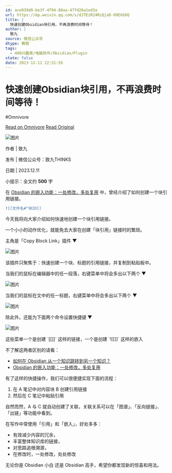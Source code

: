 ```yaml
---
id: ace039d0-be3f-4f94-80aa-47fd26a1ed3a
url: https://mp.weixin.qq.com/s/dJTEzR24RzQjaD-0OEk68Q
title: |
  快速创建Obsidian块引用，不再浪费时间等待！
author: |
  致九
source: 微信公众号
dtype: 教程
tags:
  - 400兴趣类/电脑软件/Obsidian/Plugin
state: false
date: 2023-12-11 22:51:59
---
```



# 快速创建Obsidian块引用，不再浪费时间等待！
#Omnivore

[Read on Omnivore](https://omnivore.app/me/https-mp-weixin-qq-com-s-d-jt-ez-r-24-rz-qja-d-0-o-ek-68-q-18c595ceea6)
[Read Original](https://mp.weixin.qq.com/s/dJTEzR24RzQjaD-0OEk68Q)

![图片](https://proxy-prod.omnivore-image-cache.app/0x0,svS3shP3BCj0nkKVyG41RfLVv-QBsGQwC7EbgHp2jwKA/https://mmbiz.qpic.cn/sz_mmbiz_png/7EZ0IQOFRX0ZuLIR05p6JFE41ekAnjday8K3uIy9uqVreohccy0hInEwVEyLh768GyI8Bdsnics3rNCWXiaOy5YA/640?wx_fmt=png&from=appmsg)

作者 | 致九

发布 | 微信公众号：致九THINKS  

日期 | 2023.12.11

小提示：全文约 **500** 字

在 [Obsidian 的嵌入功能：一处修改，多处复用](http://mp.weixin.qq.com/s?%5F%5Fbiz=MzkzMDAwMTA4MA==&mid=2247484252&idx=1&sn=050d8557f13176501cced99a9ab73a82&chksm=c201ba8bf576339d343a9f3eccdd07c3fbc15f0c90a52dc81c1d939aa8438b54ae21f3546c61&scene=21#wechat%5Fredirect) 中，曾经介绍了如何创建一个块引用链接。   

```lua
![[文件名#^块ID]]
```

今天我将向大家介绍如何快速地创建一个块引用链接。  

一个小小的动作优化，就能免去大家在创建「块引用」链接时的繁琐。  

主角是「Copy Block Link」插件 ▼  

![图片](https://proxy-prod.omnivore-image-cache.app/0x0,s8IC5MPIl7xZUx6IkVV7xEH7X4XSfc1hLjkjmJKQ61tA/https://mmbiz.qpic.cn/sz_mmbiz_png/7EZ0IQOFRX0ZuLIR05p6JFE41ekAnjdarbZhL368A7aqv6aRe7FqUK9PzOIticZBVEmwRTwduRqE7sJnVAOw1sQ/640?wx_fmt=png&from=appmsg)

该插件只聚焦于：快速创建一个块、标题的引用链接，并复制到粘贴板中。

当我们的鼠标在编辑器中的任一段落，右键菜单中将会多出以下两个 ▼ 

![图片](https://proxy-prod.omnivore-image-cache.app/0x0,ssVdhEe0HT8pdMkxQQO4gvmzAgXpYQd-tni1FcwcaLPY/https://mmbiz.qpic.cn/sz_mmbiz_png/7EZ0IQOFRX0ZuLIR05p6JFE41ekAnjdacPkJRicico3Bhxgpm5gmDRMBiclial3onXYZnuqPJGRFMibgGTfR3a7bDVg/640?wx_fmt=png&from=appmsg)

当我们的鼠标在文中的任一标题，右键菜单中将会多出以下两个 ▼

![图片](https://proxy-prod.omnivore-image-cache.app/0x0,sWkSpYTqBIFFT8oGahwILmFT8-MGDFBoeILRysaqdfTE/https://mmbiz.qpic.cn/sz_mmbiz_png/7EZ0IQOFRX0ZuLIR05p6JFE41ekAnjdaVChnKJCuWYENjSMUscuKKxkYdICJ0fb0lBf3A93WIVCJDIZ6b6dSgA/640?wx_fmt=png&from=appmsg)

除此外，还能为下面两个命令设置快捷键 ▼  

![图片](https://proxy-prod.omnivore-image-cache.app/0x0,sL9P049SHBUJbdPeujXm--oYaiwFEKtk_BpTfZAJHV1Q/https://mmbiz.qpic.cn/sz_mmbiz_png/7EZ0IQOFRX0ZuLIR05p6JFE41ekAnjda1ibEOBvnypRiajnRqlBR0JpdicGPa7BXVCyEYwMrzD9n6boWySLWQ76yw/640?wx_fmt=png&from=appmsg)

这些菜单一个是创建 \`\[\[\]\]\` 这样的链接，一个是创建 \`!\[\[\]\]\` 这样的嵌入

不了解这两者区别的请看：

* [如何在 Obsidian 从一个知识跳转到另一个知识？](http://mp.weixin.qq.com/s?%5F%5Fbiz=MzkzMDAwMTA4MA==&mid=2247484064&idx=1&sn=4be57d7a69919136cc14d63fa494bd97&chksm=c201bb77f5763261c8cc10e75853acbc7da29f378b76b20e879fd65bbdf331e4da4cf44781dd&scene=21#wechat%5Fredirect)
* [Obsidian 的嵌入功能：一处修改，多处复用](http://mp.weixin.qq.com/s?%5F%5Fbiz=MzkzMDAwMTA4MA==&mid=2247484252&idx=1&sn=050d8557f13176501cced99a9ab73a82&chksm=c201ba8bf576339d343a9f3eccdd07c3fbc15f0c90a52dc81c1d939aa8438b54ae21f3546c61&scene=21#wechat%5Fredirect)

有了这样的快捷操作，我们可以很便捷实现下面的流程：

1. 在 A 笔记中对内容块 B 创建引用链接
2. 然后在 C 笔记中粘贴引用

自然而然，A 与 C 就自动创建了关联，关联关系可以在「图谱」、「反向链接」、「出链」等功能中看到。  

在写作中常使用「引用」和「嵌入」，好处多多：

* 有效减少内容的冗余，
* 丰富整体知识库的链接，
* 对思路追根溯源，
* 在修改时，一处修改，处处修改

无论你是 Obsidian 小白 还是 Obsidian 高手，希望你都发现新的惊喜和用法。



